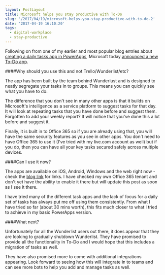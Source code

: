 ```yaml
---
layout: PostLayout
title: Microsoft helps you stay productive with To-Do
slug: '/2017/04/19/microsoft-helps-you-stay-productive-with-to-do-2'
date: '2017-04-19 16:10:20'
tags:
  - digital-workplace
  - stay-productive
---
```


Following on from one of my earlier and most popular blog entries about [creating a daily tasks app in PowerApps](https://www.mcd79.com/stay-productive-creating-a-three-daily-tasks-app-in-powerapps-and-flow/), Microsoft today [announced a new To-Do app](https://blogs.office.com/2017/04/19/introducing-microsoft-to-do-now-available-in-preview/).

####Why should you use this and not Trello/Wunderlist/etc?

The app has been built by the team behind Wunderlust and is designed to neatly segregate your tasks in to groups. This means you can quickly see what you have to do.

The difference that you don't see in many other apps is that it builds on Microsoft's intelligence as a service platform to suggest tasks for that day. It will look at repeating tasks that you have done before and suggest them. Forgotten to add your weekly report? It will notice that you've done this a lot before and suggest it.

Finally, it is built in to Office 365 so if you are already using that, you will have the same security features as you see in other apps. You don't need to have Office 365 to use it (I've tried with my live.com account as well) but if you do, then you can have all your key tasks secured safely across multiple devices.

####Can I use it now?

The apps are available on iOS, Android, Windows and the web right now - check the [blog link](https://blogs.office.com/2017/04/19/introducing-microsoft-to-do-now-available-in-preview/) for links. I have checked my own Office 365 tenant and don't yet have the ability to enable it there but will update this post as soon as I see it there.

I have tried many of the different task apps and the lack of focus for a daily set of tasks has always put me off using them consistently. From what I have tried so far (about 30 mins worth), this fits much closer to what I tried to achieve in my basic PowerApps version.

####What next?

Unfortunately for all the Wunderlist users out there, it does appear that they are looking to gradually shutdown Wunderlist. They have promised to provide all the functionality in To-Do and I would hope that this includes a migration of tasks as well.

They have also promised more to come with additional integrations appearing. Look forward to seeing how this will integrate in to teams and can see more bots to help you add and manage tasks as well.
